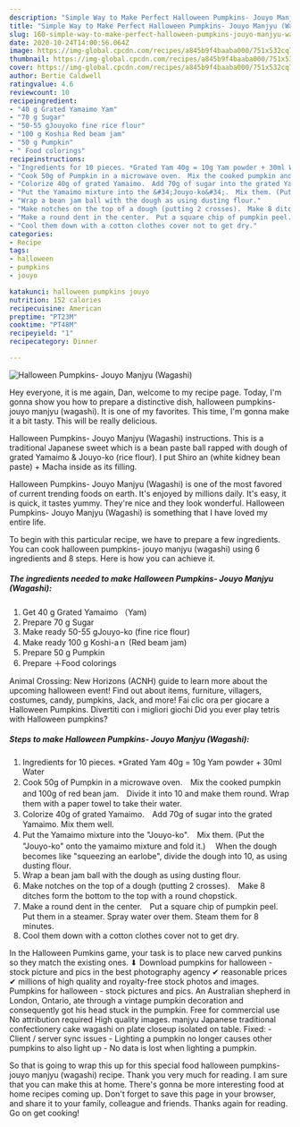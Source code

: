 ```yaml
---
description: "Simple Way to Make Perfect Halloween Pumpkins- Jouyo Manjyu (Wagashi)"
title: "Simple Way to Make Perfect Halloween Pumpkins- Jouyo Manjyu (Wagashi)"
slug: 160-simple-way-to-make-perfect-halloween-pumpkins-jouyo-manjyu-wagashi
date: 2020-10-24T14:00:56.064Z
image: https://img-global.cpcdn.com/recipes/a845b9f4baaba000/751x532cq70/halloween-pumpkins-jouyo-manjyu-wagashi-recipe-main-photo.jpg
thumbnail: https://img-global.cpcdn.com/recipes/a845b9f4baaba000/751x532cq70/halloween-pumpkins-jouyo-manjyu-wagashi-recipe-main-photo.jpg
cover: https://img-global.cpcdn.com/recipes/a845b9f4baaba000/751x532cq70/halloween-pumpkins-jouyo-manjyu-wagashi-recipe-main-photo.jpg
author: Bertie Caldwell
ratingvalue: 4.6
reviewcount: 10
recipeingredient:
- "40 g Grated Yamaimo Yam"
- "70 g Sugar"
- "50-55 gJouyoko fine rice flour"
- "100 g Koshia Red beam jam"
- "50 g Pumpkin"
- " Food colorings"
recipeinstructions:
- "Ingredients for 10 pieces. *Grated Yam 40g = 10g Yam powder + 30ml Water"
- "Cook 50g of Pumpkin in a microwave oven.　Mix the cooked pumpkin and 100g of red bean jam.　Divide it into 10 and make them round. Wrap them with a paper towel to take their water."
- "Colorize 40g of grated Yamaimo.　Add 70g of sugar into the grated Yamaimo. Mix them well."
- "Put the Yamaimo mixture into the &#34;Jouyo-ko&#34;.　Mix them. (Put the &#34;Jouyo-ko&#34; onto the yamaimo mixture and fold it.)　 When the dough becomes like &#34;squeezing an earlobe&#34;, divide the dough into 10, as using dusting flour."
- "Wrap a bean jam ball with the dough as using dusting flour."
- "Make notches on the top of a dough (putting 2 crosses).　Make 8 ditches form the bottom to the top with a round chopstick."
- "Make a round dent in the center.　Put a square chip of pumpkin peel.　Put them in a steamer. Spray water over them. Steam them for 8 minutes."
- "Cool them down with a cotton clothes cover not to get dry."
categories:
- Recipe
tags:
- halloween
- pumpkins
- jouyo

katakunci: halloween pumpkins jouyo 
nutrition: 152 calories
recipecuisine: American
preptime: "PT23M"
cooktime: "PT48M"
recipeyield: "1"
recipecategory: Dinner

---
```



![Halloween Pumpkins- Jouyo Manjyu (Wagashi)](https://img-global.cpcdn.com/recipes/a845b9f4baaba000/751x532cq70/halloween-pumpkins-jouyo-manjyu-wagashi-recipe-main-photo.jpg)

Hey everyone, it is me again, Dan, welcome to my recipe page. Today, I'm gonna show you how to prepare a distinctive dish, halloween pumpkins- jouyo manjyu (wagashi). It is one of my favorites. This time, I'm gonna make it a bit tasty. This will be really delicious.

Halloween Pumpkins- Jouyo Manjyu (Wagashi) instructions. This is a traditional Japanese sweet which is a bean paste ball rapped with dough of grated Yamaimo &amp; Jouyo-ko (rice flour). I put Shiro an (white kidney bean paste) + Macha inside as its filling.

Halloween Pumpkins- Jouyo Manjyu (Wagashi) is one of the most favored of current trending foods on earth. It's enjoyed by millions daily. It's easy, it is quick, it tastes yummy. They're nice and they look wonderful. Halloween Pumpkins- Jouyo Manjyu (Wagashi) is something that I have loved my entire life.


To begin with this particular recipe, we have to prepare a few ingredients. You can cook halloween pumpkins- jouyo manjyu (wagashi) using 6 ingredients and 8 steps. Here is how you can achieve it.

<!--inarticleads1-->

##### The ingredients needed to make Halloween Pumpkins- Jouyo Manjyu (Wagashi):

1. Get 40 g Grated Yamaimo （Yam)
1. Prepare 70 g Sugar
1. Make ready 50-55 gJouyo-ko (fine rice flour)
1. Make ready 100 g Koshi-aｎ (Red beam jam)
1. Prepare 50 g Pumpkin
1. Prepare  ＋Food colorings


Animal Crossing: New Horizons (ACNH) guide to learn more about the upcoming halloween event! Find out about items, furniture, villagers, costumes, candy, pumpkins, Jack, and more! Fai clic ora per giocare a Halloween Pumpkins. Divertiti con i migliori giochi Did you ever play tetris with Halloween pumpkins? 

<!--inarticleads2-->

##### Steps to make Halloween Pumpkins- Jouyo Manjyu (Wagashi):

1. Ingredients for 10 pieces. *Grated Yam 40g = 10g Yam powder + 30ml Water
1. Cook 50g of Pumpkin in a microwave oven.　Mix the cooked pumpkin and 100g of red bean jam.　Divide it into 10 and make them round. Wrap them with a paper towel to take their water.
1. Colorize 40g of grated Yamaimo.　Add 70g of sugar into the grated Yamaimo. Mix them well.
1. Put the Yamaimo mixture into the &#34;Jouyo-ko&#34;.　Mix them. (Put the &#34;Jouyo-ko&#34; onto the yamaimo mixture and fold it.)　 When the dough becomes like &#34;squeezing an earlobe&#34;, divide the dough into 10, as using dusting flour.
1. Wrap a bean jam ball with the dough as using dusting flour.
1. Make notches on the top of a dough (putting 2 crosses).　Make 8 ditches form the bottom to the top with a round chopstick.
1. Make a round dent in the center.　Put a square chip of pumpkin peel.　Put them in a steamer. Spray water over them. Steam them for 8 minutes.
1. Cool them down with a cotton clothes cover not to get dry.


In the Halloween Pumkins game, your task is to place new carved punkins so they match the existing ones. ⬇ Download pumpkins for halloween - stock picture and pics in the best photography agency ✔ reasonable prices ✔ millions of high quality and royalty-free stock photos and images. Pumpkins for halloween - stock pictures and pics. An Australian shepherd in London, Ontario, ate through a vintage pumpkin decoration and consequently got his head stuck in the pumpkin. Free for commercial use No attribution required High quality images. manjyu Japanese traditional confectionery cake wagashi on plate closeup isolated on table. Fixed: - Client / server sync issues - Lighting a pumpkin no longer causes other pumpkins to also light up - No data is lost when lighting a pumpkin. 

So that is going to wrap this up for this special food halloween pumpkins- jouyo manjyu (wagashi) recipe. Thank you very much for reading. I am sure that you can make this at home. There's gonna be more interesting food at home recipes coming up. Don't forget to save this page in your browser, and share it to your family, colleague and friends. Thanks again for reading. Go on get cooking!
